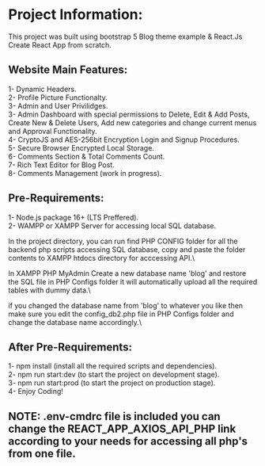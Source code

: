 # Project Information:

This project was built using bootstrap 5 Blog theme example & React.Js Create React App from scratch.

## Website Main Features: 

1- Dynamic Headers.\
2- Profile Picture Functionalty.\
3- Admin and User Privilidges.\
3- Admin Dashboard with special permissions to Delete, Edit & Add Posts, Create New & Delete Users, Add new categories and change current menus and Approval Functionality.\
4- CryptoJS and AES-256bit Encryption Login and Signup Procedures.\
5- Secure Browser Encrypted Local Storage.\
6- Comments Section & Total Comments Count.\
7- Rich Text Editor for Blog Post.\
8- Comments Management (work in progress).

## Pre-Requirements:

1- Node.js package 16+ (LTS Preffered).\
2- WAMPP or XAMPP Server for accessing local SQL database.

In the project directory, you can run find PHP CONFIG folder for all the backend php scripts accessing SQL database, copy and paste the folder contents to XAMPP htdocs directory for acccessing API.\

In XAMPP PHP MyAdmin Create a new database name 'blog' and restore the SQL file in PHP Configs folder it will automatically upload all the required tables with dummy data.\

if you changed the database name from 'blog' to whatever you like then make sure you edit the config_db2.php file in PHP Configs folder and change the database name accordingly.\

## After Pre-Requirements:

1- npm install (install all the required scripts and dependencies).\
2- npm run start:dev (to start the project on development stage).\
3- npm run start:prod (to start the project on production stage).\
4- Enjoy Coding!

## NOTE: .env-cmdrc file is included you can change the REACT_APP_AXIOS_API_PHP link according to your needs for accessing all php's from one file.


